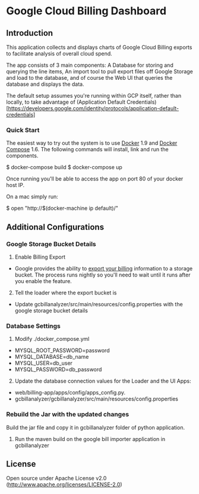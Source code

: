 # Google Cloud Billing Dashboard

## Introduction
This application collects and displays charts of Google Cloud Billing exports to facilitate analysis of overall cloud spend.

The app consists of 3 main components: A Database for storing and querying the line items, An import tool to pull export files off Google Storage and load to the database, and of course the Web UI that queries the database and displays the data.

The default setup assumes you're running within GCP itself, rather than locally, to take advantage of (Application Default Credentials)[https://developers.google.com/identity/protocols/application-default-credentials]

### Quick Start
The easiest way to try out the system is to use [Docker](https://docs.docker.com/) 1.9 and [Docker Compose](https://docs.docker.com/compose/) 1.6.
The following commands will install, link and run the components.

  $ docker-compose build
  $ docker-compose up

Once running you'll be able to access the app on port 80 of your docker host IP.

On a mac simply run:

  $ open "http://$(docker-machine ip default)/"



## Additional Configurations

###  Google Storage Bucket Details
1. Enable Billing Export
  - Google provides the ability to [export your billing](https://support.google.com/cloud/answer/6293835?rd=1) information to a storage bucket. The process runs nightly so you'll need to wait until it runs after you enable the feature.
2. Tell the loader where the export bucket is
  - Update gcbillanalyzer/src/main/resources/config.properties with the google storage bucket details

### Database Settings
1. Modify ./docker_compose.yml
  * MYSQL_ROOT_PASSWORD=password
  * MYSQL_DATABASE=db_name
  * MYSQL_USER=db_user
  * MYSQL_PASSWORD=db_password
2. Update the database connection values for the Loader and the UI Apps:
  - web/billing-app/apps/config/apps_config.py.
  - gcbillanalyzer/gcbillanalyzer/src/main/resources/config.properties


### Rebuild the Jar with the updated changes
Build the jar file and copy it in gcbillanalyzer folder of python application.
  1. Run the maven build on the google bill importer application in gcbillanalyzer






## License
Open source under Apache License v2.0 (http://www.apache.org/licenses/LICENSE-2.0)
